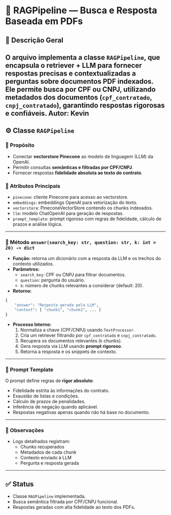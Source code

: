 # 🤖 RAGPipeline — Busca e Resposta Baseada em PDFs

## 📘 Descrição Geral
O arquivo implementa a classe **`RAGPipeline`**, que encapsula o **retriever + LLM** para fornecer respostas **precisas e contextualizadas** a perguntas sobre documentos PDF indexados.  
Ele permite **busca por CPF ou CNPJ**, utilizando metadados dos documentos (`cpf_contratado`, `cnpj_contratado`), garantindo respostas **rigorosas e confiáveis**.
Autor: Kevin
---

## ⚙️ Classe `RAGPipeline`

### 🔹 Propósito
- Conectar **vectorstore Pinecone** ao modelo de linguagem (LLM) da OpenAI.
- Permitir consultas **semânticas e filtradas por CPF/CNPJ**.
- Fornecer respostas **fidelidade absoluta ao texto do contrato**.

### 🔹 Atributos Principais
- `pinecone`: cliente Pinecone para acesso ao vectorstore.
- `embeddings`: embeddings OpenAI para vetorização do texto.
- `vectorstore`: PineconeVectorStore contendo os chunks indexados.
- `llm`: modelo ChatOpenAI para geração de respostas.
- `prompt_template`: prompt rigoroso com regras de fidelidade, cálculo de prazos e análise lógica.

---

### 🔹 Método `answer(search_key: str, question: str, k: int = 20) -> dict`
- **Função:** retorna um dicionário com a resposta da LLM e os trechos do contexto utilizados.
- **Parâmetros:**
  - `search_key`: CPF ou CNPJ para filtrar documentos.
  - `question`: pergunta do usuário.
  - `k`: número de chunks relevantes a considerar (default: 20).
- **Retorno:**
```python
{
    "answer": "Resposta gerada pela LLM",
    "context": [ "chunk1", "chunk2", ... ]
}
```

- **Processo Interno:**
  1. Normaliza a chave (CPF/CNPJ) usando `TextProcessor`.
  2. Cria um retriever filtrando por `cpf_contratado` e `cnpj_contratado`.
  3. Recupera os documentos relevantes (`k` chunks).
  4. Gera resposta via LLM usando **prompt rigoroso**.
  5. Retorna a resposta e os snippets de contexto.

---

### 🔹 Prompt Template
O prompt define regras de **rigor absoluto**:

- Fidelidade estrita às informações do contrato.
- Exaustão de listas e condições.
- Cálculo de prazos de penalidades.
- Inferência de negação quando aplicável.
- Respostas negativas apenas quando não há base no documento.

---

### 🔹 Observações
- Logs detalhados registram:
  - Chunks recuperados
  - Metadados de cada chunk
  - Contexto enviado à LLM
  - Pergunta e resposta gerada


---

## ✅ Status
- Classe `RAGPipeline` implementada.
- Busca semântica filtrada por CPF/CNPJ funcional.
- Respostas geradas com alta fidelidade ao texto dos PDFs.
